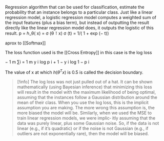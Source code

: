 Regression algorithm that can be used for classification, estimate the probability that an instance belongs to a particular class.
Just like a linear regression model, a logistic regression model computes a weighted sum of the input features (plus a bias term), but instead of outputting the result directly like the linear regression model does, it outputs the logistic of this result.
p = ℎ_θ( x) = σ (θ ⊺ x)
σ (t) = 1/( 1 + exp (− t))

aprox to [[Softmax]]

The loss function used is the [[Cross Entropy]] in this case is the log loss

− 1 m ∑i = 1 m y i log p i + 1 − y i log 1 − p i

The value of x at which $h(\theta^T x)$ is 0.5 is called the decision boundary.

>[!info]
>The log loss was not just pulled out of a hat. It can be shown mathematically (using Bayesian inference) that minimizing this loss will result in the model with the maximum likelihood of being optimal, assuming that the instances follow a Gaussian distribution around the mean of their class. When you use the log loss, this is the implicit assumption you are making. The more wrong this assumption is, the more biased the model will be. Similarly, when we used the MSE to train linear regression models, we were implic‐ itly assuming that the data was purely linear, plus some Gaussian noise. So, if the data is not linear (e.g., if it’s quadratic) or if the noise is not Gaussian (e.g., if outliers are not exponentially rare), then the model will be biased.